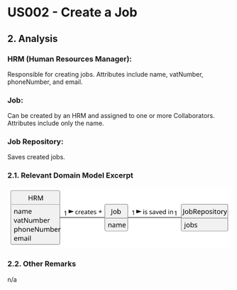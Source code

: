 # US002 - Create a Job

## 2. Analysis

### HRM (Human Resources Manager):
Responsible for creating jobs.
Attributes include name, vatNumber, phoneNumber, and email.

### Job:
Can be created by an HRM and assigned to one or more Collaborators.
Attributes include only the name.

### Job Repository:
Saves created jobs.

### 2.1. Relevant Domain Model Excerpt 

![Domain Model](svg/us002-domain-model.svg)

### 2.2. Other Remarks

n/a